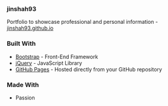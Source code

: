 ### jinshah93
Portfolio to showcase professional and personal information - [jinshah93.github.io](https://jinshah93.github.io/)

### Built With

* [Bootstrap](https://getbootstrap.com/) - Front-End Framework
* [jQuery](https://jquery.com/) - JavaScript Library
* [GitHub Pages](https://pages.github.com/) - Hosted directly from your GitHub repository


### Made With

* Passion
